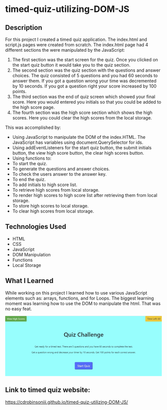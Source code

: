 # timed-quiz-utilizing-DOM-JS

## Description
For this project I created a timed quiz application.
The index.html and script.js pages were created from scratch. The index.html page had 4 different sections the were manipulated by the JavaScript: 
    <ol>
        <li>The first section was the start screen for the quiz. Once you clicked on the start quiz button it would take you to the quiz section.</li>
        <li>The second section was the quiz section with the questions and answer choices. The quiz consisted of 5 questions and you had 60 seconds to answer them. If you got a question wrong your time was decremented by 10 seconds. If you got a question right your score increased by 100 points.</li>
        <li>The third section was the end of quiz screen which showed your final score. Here you would entered you initials so that you could be added to the high score page.</li>
        <li>The fourth section was the high score section which shows the high scores. Here you could clear the high scores from the local storage.</li>
    </ol>
    
This was accomplished by: 
    <ul>
        <li>Using JavaScript to manipulate the DOM of the index.HTML. The JavaScript has variables using document.QuerySelector for ids.</li>
        <li>Using addEventListeners for the start quiz button, the submit initials button, the view high score button, the clear high scores button.</li>
        <li>Using functions to:</li>
        <li>To start the quiz.</li>
        <li>To generate the questions and answer choices.</li>
        <li>To check the users answer to the answer key.</li>
        <li>To end the quiz.</li>
        <li>To add initials to high score list.</li>
        <li>To retrieve high scores from local storage.</li>
        <li>To render high scores to high score list after retrieving them from local storage.</li>
        <li>To store high scores to local storage.</li>
        <li>To clear high scores from local storage.</li>
    </ul>

## Technologies Used
<ul>
    <li>HTML</li>
    <li>CSS</li>
    <li>JavaScript</li>
    <li>DOM Manipulation</li>
    <li>Functions</li>
    <li>Local Storage</li>
</ul>

## What I Learned

While working on this project I learned how to use various JavaScript elements such as: arrays, functions, and for Loops. The biggest learning moment was learning how to use the DOM to manipulate the html. That was no easy feat. 

![Here is a screenshot of the timed quiz.](./assets/images/ScreenShot_Timed_Quiz.jpg)

## Link to timed quiz website:
https://cdrobinsoniii.github.io/timed-quiz-utilizing-DOM-JS/